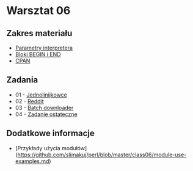 # Warsztat 06

## Zakres materiału
* [Parametry interpretera](https://github.com/slimakuj/perl/blob/master/class06/lecture.md#parametry-interpretera)
* [Bloki BEGIN i END](https://github.com/slimakuj/perl/blob/master/class06/lecture.md#bloki-begin-i-end)
* [CPAN](https://github.com/slimakuj/perl/blob/master/class06/lecture.md#cpan)

## Zadania
* 01 \- [Jednolinijkowce](https://github.com/slimakuj/perl/blob/master/class06/exercises/ex01-oneliners.md)
* 02 \- [Reddit](https://github.com/slimakuj/perl/blob/master/class06/exercises/ex02-reddit.md)
* 03 \- [Batch downloader](https://github.com/slimakuj/perl/blob/master/class06/exercises/ex03-batch-downloader.md)
* 04 \- [Zadanie ostateczne](https://github.com/slimakuj/perl/blob/master/class06/exercises/ex04-FINAL.md)

## Dodatkowe informacje
* [Przykłady użycia modułów] (https://github.com/slimakuj/perl/blob/master/class06/module-use-examples.md)
